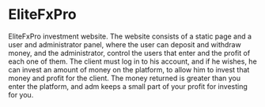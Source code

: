 # EliteFxPro
EliteFxPro investment website.  The website consists of a static page and a user and administrator panel, where the user can deposit and withdraw money, and the administrator, control the users that enter and the profit of each one of them.  The client must log in to his account, and if he wishes, he can invest an amount of money on the platform, to allow him to invest that money and profit for the client.  The money returned is greater than you enter the platform, and adm keeps a small part of your profit for investing for you.
